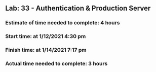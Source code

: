 ## Lab: 33 - Authentication & Production Server


### Estimate of time needed to complete: 4 hours
### Start time: at 1/12/2021 4:30 pm
### Finish time: at 1/14/2021 7:17 pm
### Actual time needed to complete: 3 hours